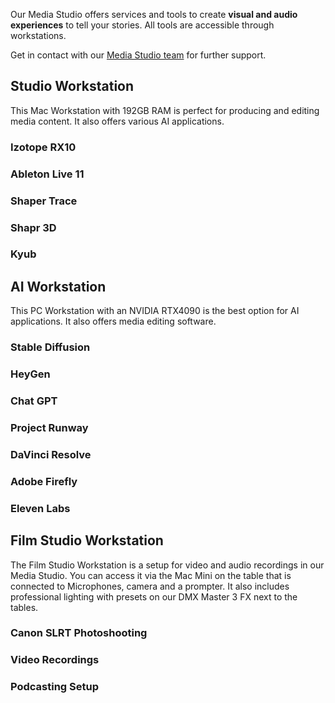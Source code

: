 Our Media Studio offers services and tools to create **visual and audio experiences** to tell your stories. All tools are accessible through workstations.

Get in contact with our [Media Studio team](../team/team.md/#media-studio-team) for further support.

## Studio Workstation  

This Mac Workstation with 192GB RAM is perfect for producing and editing media content. It also offers various AI applications.

### Izotope RX10

### Ableton Live 11

### Shaper Trace

### Shapr 3D

### Kyub

## AI Workstation

This PC Workstation with an NVIDIA RTX4090 is the best option for AI applications. It also offers media editing software.

### Stable Diffusion

### HeyGen

### Chat GPT

### Project Runway

### DaVinci Resolve

### Adobe Firefly

### Eleven Labs

## Film Studio Workstation

The Film Studio Workstation is a setup for video and audio recordings in our Media Studio. You can access it via the Mac Mini on the table that is connected to Microphones, camera and a prompter. It also includes professional lighting with presets on our DMX Master 3 FX next to the tables.

### Canon SLRT Photoshooting

### Video Recordings

### Podcasting Setup